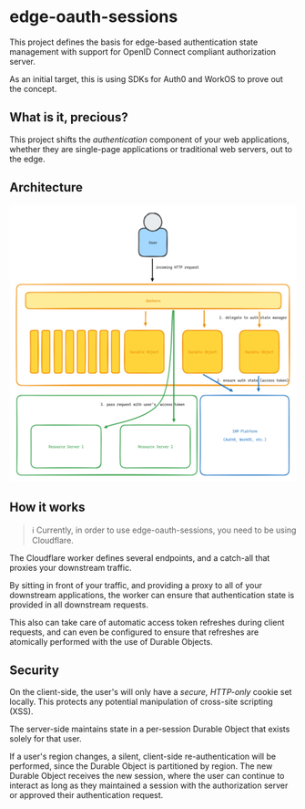 # edge-oauth-sessions

This project defines the basis for edge-based authentication state management with support for OpenID Connect compliant authorization server.

As an initial target, this is using SDKs for Auth0 and WorkOS to prove out the concept.

## What is it, precious?

This project shifts the _authentication_ component of your web applications, whether they are single-page applications or traditional web servers, out to the edge.

## Architecture

![./docs/high-level-architecture.png](./docs/high-level-architecture.png)

## How it works

> ℹ️ Currently, in order to use edge-oauth-sessions, you need to be using Cloudflare.

The Cloudflare worker defines several endpoints, and a catch-all that proxies your downstream traffic.

By sitting in front of your traffic, and providing a proxy to all of your downstream applications, the worker can ensure that authentication state is provided in all downstream requests.

This also can take care of automatic access token refreshes during client requests, and can even be configured to ensure that refreshes are atomically performed with the use of Durable Objects.

## Security

On the client-side, the user's will only have a _secure, HTTP-only_ cookie set locally. This protects any potential manipulation of cross-site scripting (XSS).

The server-side maintains state in a per-session Durable Object that exists solely for that user.

If a user's region changes, a silent, client-side re-authentication will be performed, since the Durable Object is partitioned by region. The new Durable Object receives the new session, where the user can continue to interact as long as they maintained a session with the authorization server or approved their authentication request.
